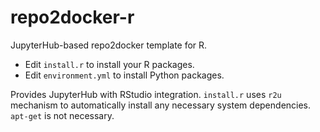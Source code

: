 # repo2docker-r

JupyterHub-based repo2docker template for R.  

- Edit `install.r` to install your R packages.
- Edit `environment.yml` to install Python packages.

Provides JupyterHub with RStudio integration.  `install.r` uses `r2u` mechanism to automatically install any necessary system dependencies. `apt-get` is not necessary.

